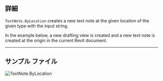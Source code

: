 ## 詳細
`TextNote.ByLocation` creates a new text note at the given location of the given type with the input string.

In the example below, a new drafting view is created and a new text note is created at the origin in the current Revit document.

___
## サンプル ファイル

![TextNote.ByLocation](./Revit.Elements.TextNote.ByLocation_img.jpg)
